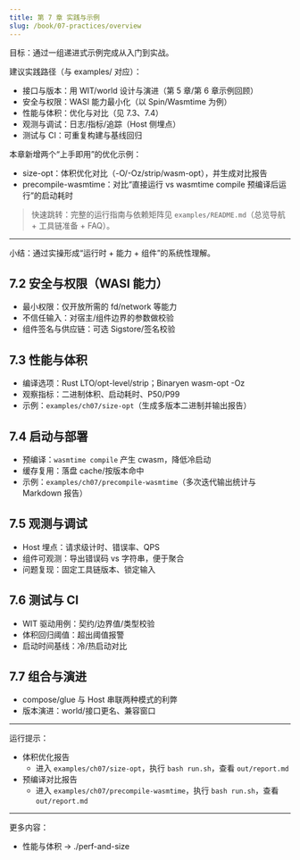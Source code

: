 ```yaml
---
title: 第 7 章 实践与示例
slug: /book/07-practices/overview
---
```


目标：通过一组递进式示例完成从入门到实战。

建议实践路径（与 examples/ 对应）：

- 接口与版本：用 WIT/world 设计与演进（第 5 章/第 6 章示例回顾）
- 安全与权限：WASI 能力最小化（以 Spin/Wasmtime 为例）
- 性能与体积：优化与对比（见 7.3、7.4）
- 观测与调试：日志/指标/追踪（Host 侧埋点）
- 测试与 CI：可重复构建与基线回归

本章新增两个“上手即用”的优化示例：

- size-opt：体积优化对比（-O/-Oz/strip/wasm-opt），并生成对比报告
- precompile-wasmtime：对比“直接运行 vs wasmtime compile 预编译后运行”的启动耗时

> 快速跳转：完整的运行指南与依赖矩阵见 `examples/README.md`（总览导航 + 工具链准备 + FAQ）。

---

小结：通过实操形成“运行时 + 能力 + 组件”的系统性理解。

## 7.2 安全与权限（WASI 能力）
- 最小权限：仅开放所需的 fd/network 等能力
- 不信任输入：对宿主/组件边界的参数做校验
- 组件签名与供应链：可选 Sigstore/签名校验

## 7.3 性能与体积
- 编译选项：Rust LTO/opt-level/strip；Binaryen wasm-opt -Oz
- 观察指标：二进制体积、启动耗时、P50/P99
- 示例：`examples/ch07/size-opt`（生成多版本二进制并输出报告）

## 7.4 启动与部署
- 预编译：`wasmtime compile` 产生 cwasm，降低冷启动
- 缓存复用：落盘 cache/按版本命中
- 示例：`examples/ch07/precompile-wasmtime`（多次迭代输出统计与 Markdown 报告）

## 7.5 观测与调试
- Host 埋点：请求级计时、错误率、QPS
- 组件可观测：导出错误码 vs 字符串，便于聚合
- 问题复现：固定工具链版本、锁定输入

## 7.6 测试与 CI
- WIT 驱动用例：契约/边界值/类型校验
- 体积回归阈值：超出阈值报警
- 启动时间基线：冷/热启动对比

## 7.7 组合与演进
- compose/glue 与 Host 串联两种模式的利弊
- 版本演进：world/接口更名、兼容窗口

---

运行提示：
- 体积优化报告
	- 进入 `examples/ch07/size-opt`，执行 `bash run.sh`，查看 `out/report.md`
- 预编译对比报告
	- 进入 `examples/ch07/precompile-wasmtime`，执行 `bash run.sh`，查看 `out/report.md`

---

更多内容：
- 性能与体积 → ./perf-and-size
